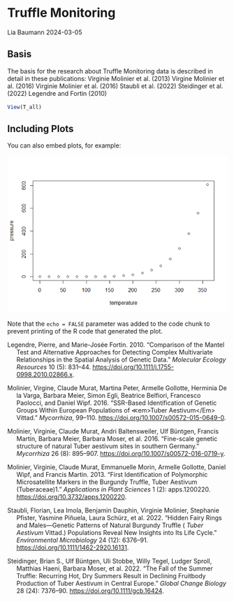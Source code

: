 Truffle Monitoring
================
Lia Baumann
2024-03-05

## Basis

The basis for the research about Truffle Monitoring data is described in
detail in these publications: Virginie Molinier et al. (2013) Virgine
Molinier et al. (2016) Virginie Molinier et al. (2016) Staubli et al.
(2022) Steidinger et al. (2022) Legendre and Fortin (2010)

``` r
View(T_all)
```

## Including Plots

You can also embed plots, for example:

![](Truffles-First-Steps_files/figure-gfm/pressure-1.png)<!-- -->

Note that the `echo = FALSE` parameter was added to the code chunk to
prevent printing of the R code that generated the plot.

<div id="refs" class="references csl-bib-body hanging-indent">

<div id="ref-legendreComparisonMantelTest2010" class="csl-entry">

Legendre, Pierre, and Marie-Josée Fortin. 2010. “Comparison of the
Mantel Test and Alternative Approaches for Detecting Complex
Multivariate Relationships in the Spatial Analysis of Genetic Data.”
*Molecular Ecology Resources* 10 (5): 831–44.
<https://doi.org/10.1111/j.1755-0998.2010.02866.x>.

</div>

<div id="ref-molinierSSRbasedIdentificationGenetic2016"
class="csl-entry">

Molinier, Virgine, Claude Murat, Martina Peter, Armelle Gollotte,
Herminia De la Varga, Barbara Meier, Simon Egli, Beatrice Belfiori,
Francesco Paolocci, and Daniel Wipf. 2016. “SSR-Based Identification of
Genetic Groups Within European Populations of &Lt;em&gt;Tuber
Aestivum&lt;/Em&gt; Vittad.” *Mycorrhiza*, 99–110.
<https://doi.org/10.1007/s00572-015-0649-0>.

</div>

<div id="ref-molinierFinescaleGeneticStructure2016" class="csl-entry">

Molinier, Virginie, Claude Murat, Andri Baltensweiler, Ulf Büntgen,
Francis Martin, Barbara Meier, Barbara Moser, et al. 2016. “Fine-scale
genetic structure of natural Tuber aestivum sites in southern Germany.”
*Mycorrhiza* 26 (8): 895–907.
<https://doi.org/10.1007/s00572-016-0719-y>.

</div>

<div id="ref-molinierFirstIdentificationPolymorphic2013"
class="csl-entry">

Molinier, Virginie, Claude Murat, Emmanuelle Morin, Armelle Gollotte,
Daniel Wipf, and Francis Martin. 2013. “First Identification of
Polymorphic Microsatellite Markers in the Burgundy Truffle, Tuber
Aestivum (Tuberaceae)1.” *Applications in Plant Sciences* 1 (2):
apps.1200220. <https://doi.org/10.3732/apps.1200220>.

</div>

<div id="ref-staubliHiddenFairyRings2022" class="csl-entry">

Staubli, Florian, Lea Imola, Benjamin Dauphin, Virginie Molinier,
Stephanie Pfister, Yasmine Piñuela, Laura Schürz, et al. 2022. “Hidden
Fairy Rings and Males—Genetic Patterns of Natural Burgundy Truffle (
*Tuber Aestivum* Vittad.) Populations Reveal New Insights into Its Life
Cycle.” *Environmental Microbiology* 24 (12): 6376–91.
<https://doi.org/10.1111/1462-2920.16131>.

</div>

<div id="ref-steidingerFallSummerTruffle2022" class="csl-entry">

Steidinger, Brian S., Ulf Büntgen, Uli Stobbe, Willy Tegel, Ludger
Sproll, Matthias Haeni, Barbara Moser, et al. 2022. “The Fall of the
Summer Truffle: Recurring Hot, Dry Summers Result in Declining Fruitbody
Production of Tuber Aestivum in Central Europe.” *Global Change Biology*
28 (24): 7376–90. <https://doi.org/10.1111/gcb.16424>.

</div>

</div>
